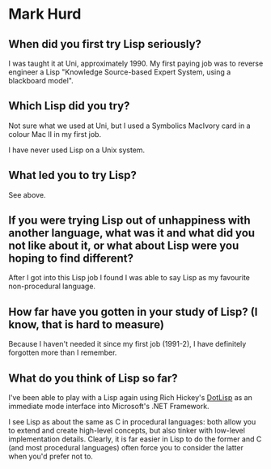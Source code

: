 # Mark Hurd

## When did you first try Lisp seriously?

I was taught it at Uni, approximately 1990.  My first paying job was
to reverse engineer a Lisp "Knowledge Source-based Expert System,
using a blackboard model".

## Which Lisp did you try?

Not sure what we used at Uni, but I used a Symbolics MacIvory card in
a colour Mac II in my first job.

I have never used Lisp on a Unix system.

## What led you to try Lisp?

See above.

## If you were trying Lisp out of unhappiness with another language, what was it and what did you not like about it, or what about Lisp were you hoping to find different?

After I got into this Lisp job I found I was able to say Lisp as my
favourite non-procedural language.

## How far have you gotten in your study of Lisp? (I know, that is hard to measure)

Because I haven't needed it since my first job (1991-2), I have
definitely forgotten more than I remember.

## What do you think of Lisp so far?

I've been able to play with a Lisp again using Rich Hickey's
[DotLisp](http://www.richhickey.com/dotlisp.htm) as an immediate mode
interface into Microsoft's .NET Framework.

I see Lisp as about the same as C in procedural languages: both allow
you to extend and create high-level concepts, but also tinker with
low-level implementation details. Clearly, it is far easier in Lisp to
do the former and C (and most procedural languages) often force you to
consider the latter when you'd prefer not to.
